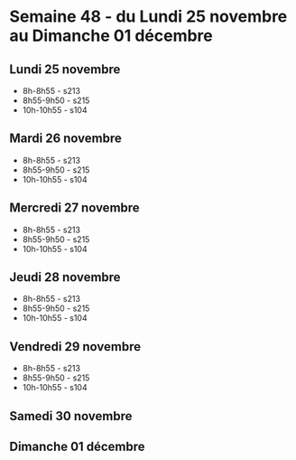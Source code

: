 # Semaine 48 - du Lundi 25 novembre au Dimanche 01 décembre


## Lundi 25 novembre

* 8h-8h55 - s213
* 8h55-9h50 - s215
* 10h-10h55 - s104

## Mardi 26 novembre

* 8h-8h55 - s213
* 8h55-9h50 - s215
* 10h-10h55 - s104

## Mercredi 27 novembre

* 8h-8h55 - s213
* 8h55-9h50 - s215
* 10h-10h55 - s104

## Jeudi 28 novembre

* 8h-8h55 - s213
* 8h55-9h50 - s215
* 10h-10h55 - s104

## Vendredi 29 novembre

* 8h-8h55 - s213
* 8h55-9h50 - s215
* 10h-10h55 - s104

## Samedi 30 novembre


## Dimanche 01 décembre


